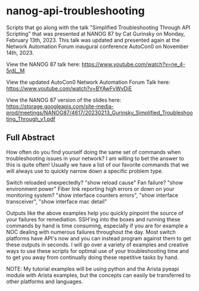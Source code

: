 # nanog-api-troubleshooting
Scripts that go along with the talk "Simplified Troubleshooting Through API Scripting" that was presented at NANOG 87 by Cat Gurinsky on Monday, February 13th, 2023. This talk was updated and presented again at the Network Automation Forum inaugural conference AutoCon0 on November 14th, 2023.

View the NANOG 87 talk here: https://www.youtube.com/watch?v=ne_4-5rdL_M

View the updated AutoCon0 Network Automation Forum Talk here: https://www.youtube.com/watch?v=BYAwFvWvDiE

View the NANOG 87 version of the slides here: https://storage.googleapis.com/site-media-prod/meetings/NANOG87/4617/20230213_Gurinsky_Simplified_Troubleshooting_Through_v1.pdf

## Full Abstract
How often do you find yourself doing the same set of commands when troubleshooting issues in your network? I am willing to bet the answer to this is quite often! Usually we have a list of our favorite commands that we will always use to quickly narrow down a specific problem type.

Switch reloaded unexpectedly? "show reload cause"
Fan failure? "show environment power"
Fiber link reporting high errors or down on your monitoring system? "show interface counters errors", "show interface transceiver", "show interface mac detail"

Outputs like the above examples help you quickly pinpoint the source of your failures for remediation. SSH'ing into the boxes and running these commands by hand is time consuming, especially if you are for example a NOC dealing with numerous failures throughout the day. Most switch platforms have API's now and you can instead program against them to get these outputs in seconds. I will go over a variety of examples and creative ways to use these scripts for optimal use of your troubleshooting time and to get you away from continually doing these repetitive tasks by hand.

NOTE: My tutorial examples will be using python and the Arista pyeapi module with Arista examples, but the concepts can easily be transferred to other platforms and languages.
